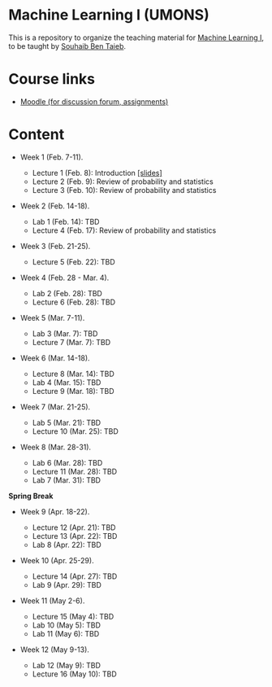 # Machine Learning I (UMONS)

This is a repository to organize the teaching material for [Machine Learning I](https://applications.umons.ac.be/web/en/pde/2021-2022/aa/S-INFO-256.htm), to be taught by [Souhaib Ben Taieb](http://www.souhaib-bentaieb.com).

# Course links

- [Moodle (for discussion forum, assignments)](https://moodle.umons.ac.be/course/view.php?id=2785)


# Content

- Week 1 (Feb. 7-11). 
  - Lecture 1 (Feb. 8): Introduction [[slides]](./slides/1-ml-introduction.pdf)
  - Lecture 2 (Feb. 9): Review of probability and statistics
  - Lecture 3 (Feb. 10): Review of probability and statistics

- Week 2 (Feb. 14-18). 
  - Lab 1 (Feb. 14): TBD
  - Lecture 4 (Feb. 17): Review of probability and statistics
  
- Week 3 (Feb. 21-25). 
   - Lecture 5 (Feb. 22): TBD

- Week 4 (Feb. 28 - Mar. 4). 
  - Lab 2 (Feb. 28): TBD
  - Lecture 6 (Feb. 28): TBD

- Week 5 (Mar. 7-11). 
  - Lab 3 (Mar. 7): TBD
  - Lecture 7 (Mar. 7): TBD

- Week 6 (Mar. 14-18). 
  - Lecture 8 (Mar. 14): TBD
  - Lab 4 (Mar. 15): TBD
  - Lecture 9 (Mar. 18): TBD

- Week 7 (Mar. 21-25). 
  - Lab 5 (Mar. 21): TBD
  - Lecture 10 (Mar. 25): TBD

- Week 8 (Mar. 28-31). 
  - Lab 6 (Mar. 28): TBD
  - Lecture 11 (Mar. 28): TBD
  - Lab 7 (Mar. 31): TBD


**Spring Break**


- Week 9 (Apr. 18-22). 
  - Lecture 12 (Apr. 21): TBD
  - Lecture 13 (Apr. 22): TBD
  - Lab 8 (Apr. 22): TBD
 
- Week 10 (Apr. 25-29). 
  - Lecture 14 (Apr. 27): TBD
  - Lab 9 (Apr. 29): TBD

- Week 11 (May 2-6). 
  - Lecture 15 (May 4): TBD
  - Lab 10 (May 5): TBD
  - Lab 11 (May 6): TBD

- Week 12 (May 9-13). 
  - Lab 12 (May 9): TBD
  - Lecture 16 (May 10): TBD

